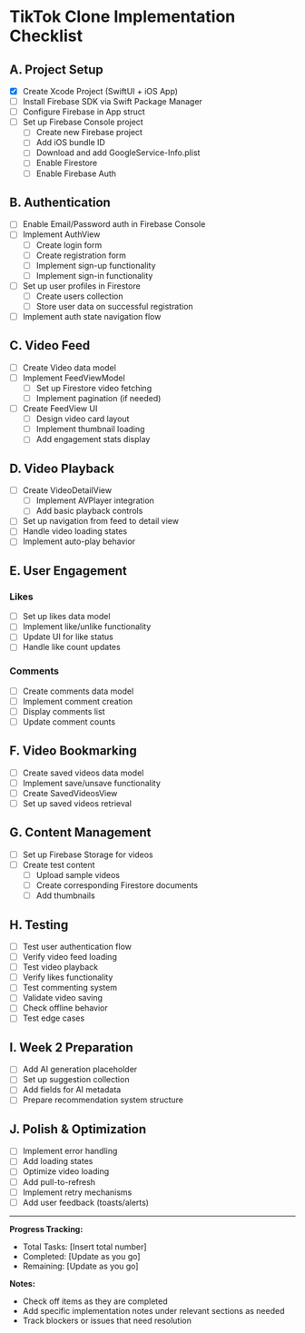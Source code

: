 # TikTok Clone Implementation Checklist

## A. Project Setup
- [x] Create Xcode Project (SwiftUI + iOS App)
- [ ] Install Firebase SDK via Swift Package Manager
- [ ] Configure Firebase in App struct
- [ ] Set up Firebase Console project
  - [ ] Create new Firebase project
  - [ ] Add iOS bundle ID
  - [ ] Download and add GoogleService-Info.plist
  - [ ] Enable Firestore
  - [ ] Enable Firebase Auth

## B. Authentication
- [ ] Enable Email/Password auth in Firebase Console
- [ ] Implement AuthView
  - [ ] Create login form
  - [ ] Create registration form
  - [ ] Implement sign-up functionality
  - [ ] Implement sign-in functionality
- [ ] Set up user profiles in Firestore
  - [ ] Create users collection
  - [ ] Store user data on successful registration
- [ ] Implement auth state navigation flow

## C. Video Feed
- [ ] Create Video data model
- [ ] Implement FeedViewModel
  - [ ] Set up Firestore video fetching
  - [ ] Implement pagination (if needed)
- [ ] Create FeedView UI
  - [ ] Design video card layout
  - [ ] Implement thumbnail loading
  - [ ] Add engagement stats display

## D. Video Playback
- [ ] Create VideoDetailView
  - [ ] Implement AVPlayer integration
  - [ ] Add basic playback controls
- [ ] Set up navigation from feed to detail view
- [ ] Handle video loading states
- [ ] Implement auto-play behavior

## E. User Engagement
### Likes
- [ ] Set up likes data model
- [ ] Implement like/unlike functionality
- [ ] Update UI for like status
- [ ] Handle like count updates

### Comments
- [ ] Create comments data model
- [ ] Implement comment creation
- [ ] Display comments list
- [ ] Update comment counts

## F. Video Bookmarking
- [ ] Create saved videos data model
- [ ] Implement save/unsave functionality
- [ ] Create SavedVideosView
- [ ] Set up saved videos retrieval

## G. Content Management
- [ ] Set up Firebase Storage for videos
- [ ] Create test content
  - [ ] Upload sample videos
  - [ ] Create corresponding Firestore documents
  - [ ] Add thumbnails

## H. Testing
- [ ] Test user authentication flow
- [ ] Verify video feed loading
- [ ] Test video playback
- [ ] Verify likes functionality
- [ ] Test commenting system
- [ ] Validate video saving
- [ ] Check offline behavior
- [ ] Test edge cases

## I. Week 2 Preparation
- [ ] Add AI generation placeholder
- [ ] Set up suggestion collection
- [ ] Add fields for AI metadata
- [ ] Prepare recommendation system structure

## J. Polish & Optimization
- [ ] Implement error handling
- [ ] Add loading states
- [ ] Optimize video loading
- [ ] Add pull-to-refresh
- [ ] Implement retry mechanisms
- [ ] Add user feedback (toasts/alerts)

---

**Progress Tracking:**
- Total Tasks: [Insert total number]
- Completed: [Update as you go]
- Remaining: [Update as you go]

**Notes:**
- Check off items as they are completed
- Add specific implementation notes under relevant sections as needed
- Track blockers or issues that need resolution